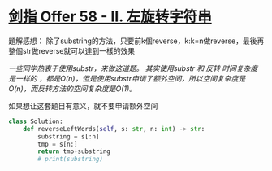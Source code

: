 # [剑指 Offer 58 - II. 左旋转字符串](https://leetcode.cn/problems/zuo-xuan-zhuan-zi-fu-chuan-lcof/)


題解感想：
除了substring的方法，只要前k個reverse，k:k=n做reverse，最後再整個str做reverse就可以達到一樣的效果

*一些同学热衷于使用substr，来做这道题。 其实使用substr 和 反转 时间复杂度是一样的 ，都是O(n)，但是使用substr申请了额外空间，所以空间复杂度是O(n)，而反转方法的空间复杂度是O(1)。*

如果想让这套题目有意义，就不要申请额外空间

```python
class Solution:
    def reverseLeftWords(self, s: str, n: int) -> str:
        substring = s[:n]
        tmp = s[n:]
        return tmp+substring
        # print(substring)
```